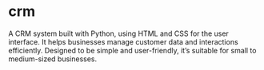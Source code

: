# crm
A CRM system built with Python, using HTML and CSS for the user interface. It helps businesses manage customer data and interactions efficiently. Designed to be simple and user-friendly, it’s suitable for small to medium-sized businesses.
